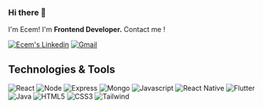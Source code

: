 ### Hi there 👋
I'm Ecem!
I'm <strong>Frontend Developer.</strong>
Contact me !


<a href="https://www.linkedin.com/in/ecem-naz-g-2107861a1/" target="_blank" rel="nofollow"><img alt="Ecem's Linkedin" src="https://img.shields.io/badge/LinkedIn-0077B5?style=for-the-badge&logo=linkedin&logoColor=white" /></a>
 <a href="mailto:ecemnazgorusuk@gmail.com" target="_blank" rel="nofollow"><img alt="Gmail" src="https://img.shields.io/badge/Gmail-D14836?style=for-the-badge&logo=gmail&logoColor=white" /></a>
 
 ## Technologies & Tools 



<img alt="React" src="https://img.shields.io/badge/React-20232A?style=for-the-badge&logo=react&logoColor=61DAFB"></img>
<img alt="Node" src="https://img.shields.io/badge/Node.js-43853D?style=for-the-badge&logo=node.js&logoColor=white"></img>
<img alt="Express" src="https://img.shields.io/badge/Express%20js-000000?style=for-the-badge&logo=express&logoColor=white"></img>
<img alt="Mongo" src="https://img.shields.io/badge/MongoDB-4EA94B?style=for-the-badge&logo=mongodb&logoColor=white"></img>
<img alt="Javascript" src="https://img.shields.io/badge/javascript-%23323330.svg?style=for-the-badge&logo=javascript&logoColor=%23F7DF1E"></img>
<img alt="React Native" src="https://img.shields.io/badge/react_native-%2320232a.svg?style=for-the-badge&logo=react&logoColor=%2361DAFB"></img>
<img alt="Flutter" src="https://img.shields.io/badge/Flutter-%2302569B.svg?style=for-the-badge&logo=Flutter&logoColor=white"></img>
<img alt="Java" src="https://img.shields.io/badge/java-black?style=for-the-badge&logo=java&logoColor=white"></img>
<img alt="HTML5" src="https://img.shields.io/badge/html5-%23E34F26.svg?style=for-the-badge&logo=html5&logoColor=white"></img>
<img alt="CSS3" src="https://img.shields.io/badge/css3-black?style=for-the-badge&logo=css3&logoColor=white"></img>
<img alt="Tailwind" src="https://img.shields.io/badge/tailwindcss-0F172A?style=for-the-badge&logo=tailwind css&logoColor=white"></img>


